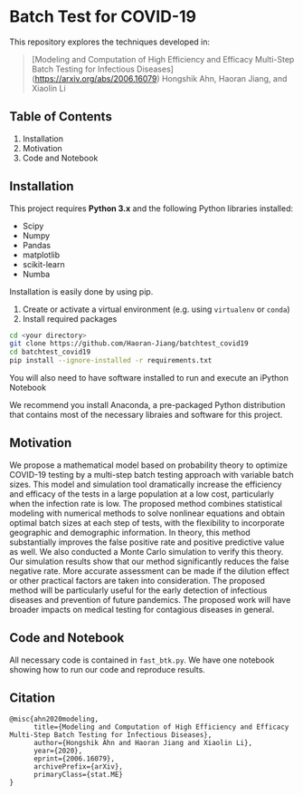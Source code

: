 # Batch Test for COVID-19

This repository explores the techniques developed in:
>[Modeling and Computation of High Efficiency and Efficacy Multi-Step Batch Testing for Infectious Diseases] (https://arxiv.org/abs/2006.16079)
Hongshik Ahn, Haoran Jiang, and Xiaolin Li

## Table of Contents
1. Installation
2. Motivation
3. Code and Notebook

## Installation

This project requires **Python 3.x** and the following Python libraries installed:

* Scipy
* Numpy
* Pandas
* matplotlib
* scikit-learn
* Numba

Installation is easily done by using pip.
1. Create or activate a virtual environment (e.g. using `virtualenv` or `conda`)
2. Install required packages
```bash
cd <your directory>
git clone https://github.com/Haoran-Jiang/batchtest_covid19
cd batchtest_covid19
pip install --ignore-installed -r requirements.txt
```

You will also need to have software installed to run and execute an iPython Notebook

We recommend you install Anaconda, a pre-packaged Python distribution that contains most of the necessary libraies and software for this project.

## Motivation

We propose a mathematical model based on probability theory to optimize COVID-19 testing
by a multi-step batch testing approach with variable batch sizes. This model and simulation tool
dramatically increase the efficiency and efficacy of the tests in a large population at a low cost,
particularly when the infection rate is low. The proposed method combines statistical modeling
with numerical methods to solve nonlinear equations and obtain optimal batch sizes at each step
of tests, with the flexibility to incorporate geographic and demographic information. In theory,
this method substantially improves the false positive rate and positive predictive value as well.
We also conducted a Monte Carlo simulation to verify this theory. Our simulation results show
that our method significantly reduces the false negative rate. More accurate assessment can be
made if the dilution effect or other practical factors are taken into consideration. The proposed
method will be particularly useful for the early detection of infectious diseases and prevention of
future pandemics. The proposed work will have broader impacts on medical testing for contagious
diseases in general.

## Code and Notebook

All necessary code is contained in `fast_btk.py`. We have one notebook showing how to run our code and reproduce results.
## Citation

```
@misc{ahn2020modeling,
      title={Modeling and Computation of High Efficiency and Efficacy Multi-Step Batch Testing for Infectious Diseases}, 
      author={Hongshik Ahn and Haoran Jiang and Xiaolin Li},
      year={2020},
      eprint={2006.16079},
      archivePrefix={arXiv},
      primaryClass={stat.ME}
}
```
